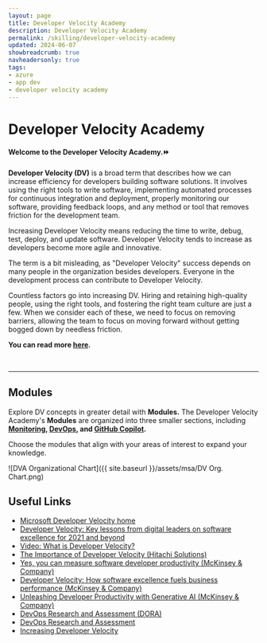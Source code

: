 ```yaml
---
layout: page
title: Developer Velocity Academy
description: Developer Velocity Academy
permalink: /skilling/developer-velocity-academy
updated: 2024-06-07
showbreadcrumb: true
navheadersonly: true
tags:
- azure
- app dev
- developer velocity academy
---
```


# Developer Velocity Academy

#### Welcome to the Developer Velocity Academy.⏩

**Developer Velocity (DV)** is a broad term that describes how we can increase efficiency for developers building software solutions. It involves using the right tools to write software, implementing automated processes for continuous integration and deployment, properly monitoring our software, providing feedback loops, and any method or tool that removes friction for the development team.

Increasing Developer Velocity means reducing the time to write, debug, test, deploy, and update software. Developer Velocity tends to increase as developers become more agile and innovative.

The term is a bit misleading, as "Developer Velocity" success depends on many people in the organization besides developers. Everyone in the development process can contribute to Developer Velocity.

Countless factors go into increasing DV. Hiring and retaining high-quality people, using the right tools, and fostering the right team culture are just a few. When we consider each of these, we need to focus on removing barriers, allowing the team to focus on moving forward without getting bogged down by needless friction.

**You can read more [here](https://davidgiard.com/increasing-developer-velocity).**


<div>&nbsp;</div>

___


## Modules

Explore DV concepts in greater detail with **Modules.** The Developer Velocity Academy's **Modules** are organized into three smaller sections, including **[Monitoring](/PartnerResources/skilling/developer-velocity-academy/monitoring), [DevOps](/PartnerResources/skilling/developer-velocity-academy/devops), and [GitHub Copilot](/PartnerResources/skilling/developer-velocity-academy/github-copilot).**

Choose the modules that align with your areas of interest to expand your knowledge.


![DVA Organizational Chart]({{ site.baseurl }}/assets/msa/DV Org. Chart.png)


## Useful Links

* [Microsoft Developer Velocity home](https://azure.microsoft.com/en-us/solutions/developer-velocity/)
* [Developer Velocity: Key lessons from digital leaders on software excellence for 2021 and beyond](https://azure.microsoft.com/en-us/blog/developer-velocity-key-lessons-from-digital-leaders-on-software-excellence-for-2021-and-beyond/)
* [Video: What is Developer Velocity?](https://learn.microsoft.com/en-us/shows/azure-videos/what-is-developer-velocity)
* [The Importance of Developer Velocity (Hitachi Solutions)](https://global.hitachi-solutions.com/blog/developer-velocity/)
* [Yes, you can measure software developer productivity (McKinsey & Company)](https://www.mckinsey.com/industries/technology-media-and-telecommunications/our-insights/yes-you-can-measure-software-developer-productivity)
* [Developer Velocity: How software excellence fuels business performance (McKinsey & Company)](https://www.mckinsey.com/industries/technology-media-and-telecommunications/our-insights/developer-velocity-how-software-excellence-fuels-business-performance)
* [Unleashing Developer Productivity with Generative AI (McKinsey & Company)](https://www.mckinsey.com/capabilities/mckinsey-digital/our-insights/unleashing-developer-productivity-with-generative-ai)
* [DevOps Research and Assessment (DORA)](https://dora.dev/)
* [DevOps Research and Assessment](https://medium.com/java-and-beyond/measuring-software-development-efficiency-a-study-of-dora-metrics-fe154ce8e841)
* [Increasing Developer Velocity](https://davidgiard.com/increasing-developer-velocity)